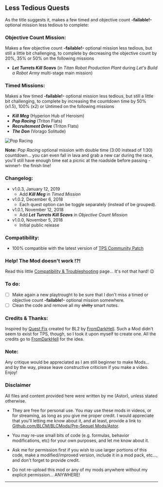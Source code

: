 ## Less Tedious Quests

As the title suggests it, makes a few timed and objective count __-failable!-__ optional mission less tedious to complete:

### Objective Count Mission:

Makes a few objective count __-failable!-__ optional mission less tedious, but still a little bit challenging, to complete by decreasing the objective count by 20%, 35% or 50% on the following missions

- __*Let Turrets Kill Scavs*__ (in *Titan Robot Production Plant* during *Let's Build a Robot Army* multi-stage main mission)

### Timed Missions:

Makes a few timed __-failable!-__ optional mission less tedious, but still a little bit challenging, to complete by increasing the countdown time by 50% (x1.5), 100% (x2) or Untimed on the following missions

- __*Kill Meg*__ (Hyperion Hub of Heroism)
- __*Pop Racing*__ (Triton Flats) 
- __*Recruitement Drive*__ (Triton Flats) 
- __*The Don*__ (Vorago Solitude) 

![Pop Racing](https://imgur.com/UxQuyBN.jpeg "Don't worry guys... even if my screen capture show French text, my mods are in English")

__Note:__ *Pop Racing* optional mission with double time (3:00 instead of 1:30) countdown... you can even fall in lava and grab a new car during the race, you'll still have enough time eat a picnic at the roadside before passing -winner!- the finish line!

### Changelog:
- v1.0.3, January 12, 2019
  - Add __*Kill Meg*__ in *Timed Mission*
- v1.0.2, December 6, 2018
  - Each quest option can be toggle separately (instead of be grouped).
- v1.0.1, November 12, 2018
  - Add __*Let Turrets Kill Scavs*__ in *Objective Count Mission*
- v1.0.0, November 5, 2018
  - Initial public release
 

### Compatibility:

- 100% compatible with the latest version of [TPS Community Patch](https://github.com/BLCM/BLCMods/tree/master/Pre%20Sequel%20Mods/Community%20Patch)

### Help! The Mod doesn't work !?!

Read this little [Compatibility & Troubleshooting](https://github.com/BLCM/BLCMods/tree/master/Pre%20Sequel%20Mods/Astor/Compatibility%20%26%20Troubleshooting) page... It's not that hard!  :wink:

### To do:

- [ ] Make again a new playtrought to be sure that I don't miss a timed or objective count __-failable!-__ optional mission somewhere.
- [ ] Clean the code and remove all my ~~shitty~~ smart notes.

### Credits & Thanks:

Inspired by [Quest Fix](https://github.com/BLCM/BLCMods/blob/master/Borderlands%202%20mods/FromDarkHell/Quest%20Changes/QuestFix.txt) created for BL2 by [FromDarkHell](https://github.com/BLCM/BLCMods/tree/master/Borderlands%202%20mods/FromDarkHell). Such a Mod didn't seem to exist for TPS, though, so I took it upon myself to create one. All the credits go to [FromDarkHell](https://github.com/BLCM/BLCMods/tree/master/Borderlands%202%20mods/FromDarkHell) for the idea.
  
### Note: 

Any critique would be appreciated as I am still beginner to make Mods... and by the way, please leave constructive criticism if you make a video. 
Enjoy!

### Disclaimer

All files and content provided here were written by me (Astor), unless stated otherwise.

- They are free for personal use. You may use these mods in videos, or for streaming, as long as you give me proper credit. I would appreciate that you'll letting me know about it, and at least, provide a link to [Github.com/BLCM/BLCMods/Pre-Sequel Mods/Astor](https://github.com/BLCM/BLCMods/tree/master/Pre%20Sequel%20Mods/Astor).

- You may re-use small bits of code (e.g. formulas, behavior modifications, etc) for your own purposes, and let me know about it. 

- Ask me for permission first if you wish to use larger portions of this code, make a modified/improved version, include it in a mod pack, etc..., and don't forget to provide credit.

- Do not re-upload this mod or any of my mods anywhere without my explicit permission... ANYWHERE!

* * * * *



